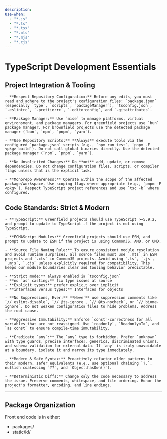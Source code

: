 ```yaml
---
description:
Use-when:
  - "*.js"
  - "*.ts"
  - "*.tsx"
  - "*.mts"
  - "*.mjs"
  - "*.cjs"
---
```

# TypeScript Development Essentials

## Project Integration & Tooling

	- **Respect Repository Configuration:** Before any edits, you must read and adhere to the project's configuration files: `package.json` (especially `type`, `scripts`, `packageManager`), `tsconfig.json`, `.eslintrc`, `.prettierrc`, `.editorconfig`, and `.gitattributes`.

	- **Package Manager:** Use `mise` to manage platforms, virtual environsment, and package managers. For greenfield projects use `bun` package manager. For brownfield projects use the detected package manager (`bun`, `npm`, `pnpm`, `yarn`).

	- **Use Repository Scripts:** **Always** execute tools via the configured `package.json` scripts (e.g., `npm run test`, `pnpm -F <pkg> build`). Do not call global binaries directly. Use the detected package manager (`npm`, `pnpm`, `yarn`).

	- **No Unsolicited Changes:** Do **not** add, update, or remove dependencies. Do not change configuration files, scripts, or compiler flags unless that is the explicit task.

	- **Monorepo Awareness:** Operate within the scope of the affected package/workspace. Use scoping flags where appropriate (e.g., `pnpm -F <pkg>`). Respect TypeScript project references and use `tsc -b` where configured.

## Code Standards: Strict & Modern

	- **TypeScript:** Greenfield projects should use TypeScript >=5.9.2, and prompt to update to TypeScript if the project is not using TypeScript.

	- **ECMAScript Modules:** Greenfield projects should use ESM, and prompt to update to ESM if the project is using CommonJS, AMD, or UMD.

	- **Source File Naming Rule:** To ensure consistent module resolution and avoid runtime surprises, all source files must use `.mts` in ESM projects and `.cts` in CommonJS projects. Avoid using `.ts`, `.js`, `.mjs`, `.cjs` unless explicitly required for compatibility. This keeps our module boundaries clear and tooling behavior predictable.

	- **Strict mode:** always enabled in `tsconfig.json`
	- **no `as` casting:** fix type issues at source
	- **Explicit types:** prefer explicit over implicit
	- **interfaces versus types:** Interfaces for objects 

	- **No Suppressions, Ever:** **Never** use suppression comments like `// eslint-disable`, `// @ts-ignore`, `// @ts-nocheck`, or `// biome-ignore`. Do not weaken configuration files to hide problems. Address the root cause.

	- **Aggressive Immutability:** Enforce `const`-correctness for all variables that are not reassigned. Use `readonly`, `Readonly<T>`, and `as const` to ensure compile-time immutability.

	- **Eradicate `any`:** The `any` type is forbidden. Prefer `unknown` with type guards, precise interfaces, generics, discriminated unions, and schema validation for external data. If `any` is truly unavoidable at a boundary, isolate it and narrow its type immediately.

	- **Modern & Safe Syntax:** Proactively refactor older patterns to their modern, safer equivalents (e.g., use optional chaining `?.`, nullish coalescing `??`, and `Object.hasOwn()`).

	- **Deterministic Diffs:** Change only the code necessary to address the issue. Preserve comments, whitespace, and file ordering. Honor the project's formatter, encoding, and line endings.

---

## Package Organization

Front end code is in either:
- packages/ 
- static/ld/
